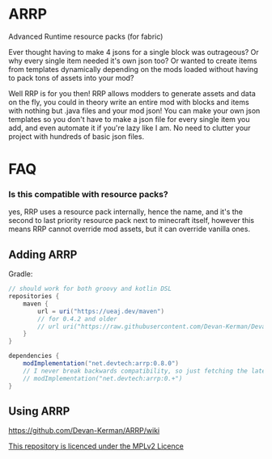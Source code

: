 # ARRP
Advanced Runtime resource packs (for fabric)

Ever thought having to make 4 jsons for a single block was outrageous? Or why every single item needed it's own json too? Or wanted to create items from templates dynamically depending on the mods loaded without having to pack tons of assets into your mod?

Well RRP is for you then! RRP allows modders to generate assets and data on the fly, you could in theory write an entire mod with blocks and items with nothing but .java files and your mod json! You can make your own json templates so you don't have to make a json file for every single item you add, and even automate it if you're lazy like I am. No need to clutter your project with hundreds of basic json files.

# FAQ
### Is this compatible with resource packs?
yes, RRP uses a resource pack internally, hence the name, and it's the second to last priority resource pack next to minecraft itself,
however this means RRP cannot override mod assets, but it can override vanilla ones.

## Adding ARRP
Gradle:
```groovy
// should work for both groovy and kotlin DSL
repositories {
	maven {
		url = uri("https://ueaj.dev/maven")
		// for 0.4.2 and older
		// url uri("https://raw.githubusercontent.com/Devan-Kerman/Devan-Repo/master/")
	}
}

dependencies {
    modImplementation("net.devtech:arrp:0.8.0")
    // I never break backwards compatibility, so just fetching the latest version should be fine
    // modImplementation("net.devtech:arrp:0.+")
}
```

## Using ARRP
https://github.com/Devan-Kerman/ARRP/wiki

[This repository is licenced under the MPLv2 Licence](https://github.com/Devan-Kerman/ARRP/blob/master/LICENSE)

